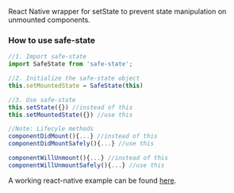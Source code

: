 React Native wrapper for setState to prevent state manipulation on unmounted components.

### How to use safe-state

```javascript
//1. Import safe-state
import SafeState from 'safe-state';

//2. Initialize the safe-state object
this.setMountedState = SafeState(this)

//3. Use safe-state
this.setState({}) //instead of this
this.setMountedState({}) //use this

//Note: Lifecyle methods
componentDidMount(){...} //instead of this
componentDidMountSafely(){...} //use this

componentWillUnmount(){...} //instead of this
componentWillUnmountSafely(){...} //use this
```

A working react-native example can be found [here](https://github.com/KamranFekri/SafeState).